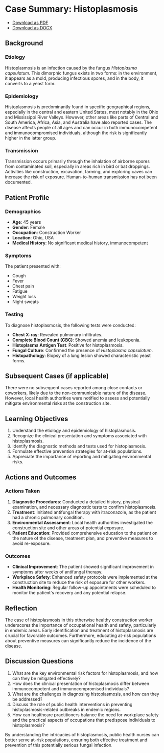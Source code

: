 # Case Summary: Histoplasmosis

- [Download as PDF](histoplasmosis.pdf)
- [Download as DOCX](histoplasmosis.docx)

## Background

### Etiology
Histoplasmosis is an infection caused by the fungus *Histoplasma capsulatum*. This dimorphic fungus exists in two forms: in the environment, it appears as a mold, producing infectious spores, and in the body, it converts to a yeast form.

### Epidemiology
Histoplasmosis is predominantly found in specific geographical regions, especially in the central and eastern United States, most notably in the Ohio and Mississippi River Valleys. However, other areas like parts of Central and South America, Africa, Asia, and Australia have also reported cases. The disease affects people of all ages and can occur in both immunocompetent and immunocompromised individuals, although the risk is significantly higher in the latter group.

### Transmission
Transmission occurs primarily through the inhalation of airborne spores from contaminated soil, especially in areas rich in bird or bat droppings. Activities like construction, excavation, farming, and exploring caves can increase the risk of exposure. Human-to-human transmission has not been documented.

## Patient Profile

### Demographics
- **Age**: 45 years
- **Gender**: Female
- **Occupation**: Construction Worker
- **Location**: Ohio, USA
- **Medical History**: No significant medical history, immunocompetent

### Symptoms
The patient presented with:
- Cough
- Fever
- Chest pain
- Fatigue
- Weight loss
- Night sweats

### Testing
To diagnose histoplasmosis, the following tests were conducted:
- **Chest X-ray**: Revealed pulmonary infiltrates.
- **Complete Blood Count (CBC)**: Showed anemia and leukopenia.
- **Histoplasma Antigen Test**: Positive for histoplasmosis.
- **Fungal Culture**: Confirmed the presence of *Histoplasma capsulatum*.
- **Histopathology**: Biopsy of a lung lesion showed characteristic yeast forms.

## Subsequent Cases (if applicable)
There were no subsequent cases reported among close contacts or coworkers, likely due to the non-communicable nature of the disease. However, local health authorities were notified to assess and potentially mitigate environmental risks at the construction site.

## Learning Objectives
1. Understand the etiology and epidemiology of histoplasmosis.
2. Recognize the clinical presentation and symptoms associated with histoplasmosis.
3. Identify the diagnostic methods and tests used for histoplasmosis.
4. Formulate effective prevention strategies for at-risk populations.
5. Appreciate the importance of reporting and mitigating environmental risks.

## Actions and Outcomes
### Actions Taken
1. **Diagnostic Procedures**: Conducted a detailed history, physical examination, and necessary diagnostic tests to confirm histoplasmosis.
2. **Treatment**: Initiated antifungal therapy with itraconazole, as the patient had a chronic pulmonary condition.
3. **Environmental Assessment**: Local health authorities investigated the construction site and other areas of potential exposure.
4. **Patient Education**: Provided comprehensive education to the patient on the nature of the disease, treatment plan, and preventive measures to avoid re-exposure.

### Outcomes
- **Clinical Improvement**: The patient showed significant improvement in symptoms after weeks of antifungal therapy.
- **Workplace Safety**: Enhanced safety protocols were implemented at the construction site to reduce the risk of exposure for other workers.
- **Health Monitoring**: Regular follow-up appointments were scheduled to monitor the patient's recovery and any potential relapse.

## Reflection
The case of histoplasmosis in this otherwise healthy construction worker underscores the importance of occupational health and safety, particularly in endemic areas. Early identification and treatment of histoplasmosis are crucial for favorable outcomes. Furthermore, educating at-risk populations about preventive measures can significantly reduce the incidence of the disease.

## Discussion Questions
1. What are the key environmental risk factors for histoplasmosis, and how can they be mitigated effectively?
2. How does the clinical presentation of histoplasmosis differ between immunocompetent and immunocompromised individuals?
3. What are the challenges in diagnosing histoplasmosis, and how can they be addressed?
4. Discuss the role of public health interventions in preventing histoplasmosis-related outbreaks in endemic regions.
5. How can healthcare practitioners balance the need for workplace safety and the practical aspects of occupations that predispose individuals to histoplasmosis?

By understanding the intricacies of histoplasmosis, public health nurses can better serve at-risk populations, ensuring both effective treatment and prevention of this potentially serious fungal infection.
